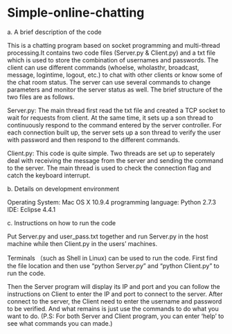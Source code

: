 Simple-online-chatting
======================
a. A brief description of the code

This is a chatting program based on socket programming and multi-thread processing.It contains two code files (Server.py & Client.py) and a txt file which is used to store the combination of usernames and passwords. The client can use different commands (whoelse, wholasthr, broadcast, message, logintime, logout, etc.) to chat with other clients or know some of the chat room status. The server can use several commands to change parameters and monitor the server status as well. The brief structure of the two files are as follows.

Server.py:
The main thread first read the txt file and created a TCP socket to wait for requests from client. At the same time, it sets up a son thread to continuously respond to the command entered by the server controller. For each connection built up, the server sets up a son thread to verify the user with password and then respond to the different commands.

Client.py:
This code is quite simple. Two threads are set up to seperately deal with receiving the message from the server and sending the command to the server. The main thread is used to check the connection flag and catch the keyboard interrupt.


b. Details on development environment

Operating System:       Mac OS X 10.9.4
programming language:   Python 2.7.3
IDE:                    Eclipse 4.4.1


c. Instructions on how to run the code

Put Server.py and user_pass.txt together and run Server.py in the host machine while then Client.py in the users’ machines.

Terminals （such as Shell in Linux) can be used to run the code. First find the file location and then use “python Server.py” and “python Client.py” to run the code.

Then the Server program will display its IP and port and you can follow the instructions on Client to enter the IP and port to connect to the server. After connect to the server, the Client need to enter the username and password to be verified. And what remains is just use the commands to do what you want to do. (P.S: For both Server and Client program, you can enter ‘help’ to see what commands you can made.)




